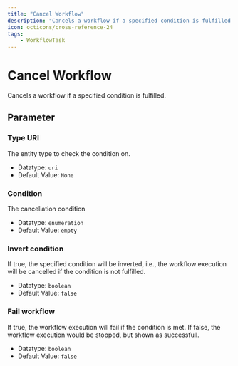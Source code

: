 ```yaml
---
title: "Cancel Workflow"
description: "Cancels a workflow if a specified condition is fulfilled."
icon: octicons/cross-reference-24
tags: 
    - WorkflowTask
---
```

# Cancel Workflow
<!-- This file was generated - DO NOT CHANGE IT MANUALLY -->



Cancels a workflow if a specified condition is fulfilled.

## Parameter

### Type URI

The entity type to check the condition on.

- Datatype: `uri`
- Default Value: `None`



### Condition

The cancellation condition

- Datatype: `enumeration`
- Default Value: `empty`



### Invert condition

If true, the specified condition will be inverted, i.e., the workflow execution will be cancelled if the condition is not fulfilled.

- Datatype: `boolean`
- Default Value: `false`



### Fail workflow

If true, the workflow execution will fail if the condition is met. If false, the workflow execution would be stopped, but shown as successfull.

- Datatype: `boolean`
- Default Value: `false`



